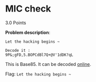# MIC check

3.0 Points

**Problem description**:
```
Let the hacking begins ~

Decode it :
9P&;gFD,5.BOPCdBl7Q+@V'1dDK?qL
```

This is Base85. It can be decoded [online](https://cryptii.com/pipes/ascii85-encoding).

Flag: `Let the hacking begins ~`
